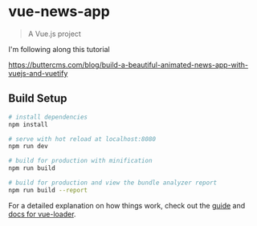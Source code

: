 # vue-news-app

> A Vue.js project

I'm following along this tutorial


https://buttercms.com/blog/build-a-beautiful-animated-news-app-with-vuejs-and-vuetify

## Build Setup

``` bash
# install dependencies
npm install

# serve with hot reload at localhost:8080
npm run dev

# build for production with minification
npm run build

# build for production and view the bundle analyzer report
npm run build --report
```

For a detailed explanation on how things work, check out the [guide](http://vuejs-templates.github.io/webpack/) and [docs for vue-loader](http://vuejs.github.io/vue-loader).
